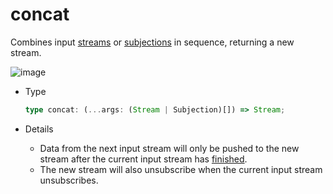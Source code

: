 # concat

Combines input [streams](/en/api/index#stream) or [subjections](/en/api/index#subjection) in sequence, returning a new stream.

![image](/concat.drawio.svg)

- Type

  ```typescript
  type concat: (...args: (Stream | Subjection)[]) => Stream;
  ```

- Details

  - Data from the next input stream will only be pushed to the new stream after the current input stream has [finished](/en/guide/base#completion).
  - The new stream will also unsubscribe when the current input stream unsubscribes.
